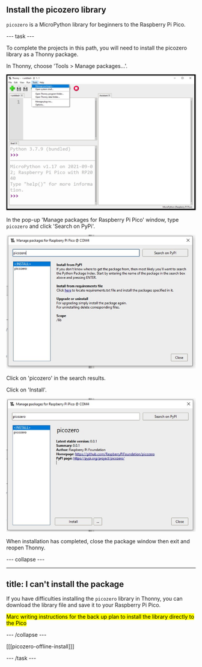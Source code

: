 ## Install the picozero library

`picozero` is a MicroPython library for beginners to the Raspberry Pi Pico. 

--- task ---

To complete the projects in this path, you will need to install the picozero library as a Thonny package.

In Thonny, choose 'Tools > Manage packages...'.

![The Thonny Tools menu with Manage packages highlighted.](images/thonny-manage-packages.jpg)

In the pop-up 'Manage packages for Raspberry Pi Pico' window, type `picozero` and click 'Search on PyPi'.

![Thonny plugins search results showing picozero.](images/thonny-packages-picozero.jpg)

Click on 'picozero' in the search results. 

Click on 'Install'.

![The picozero information with 'Install' button highlighted.](images/thonny-install-package.jpg)

When installation has completed, close the package window then exit and reopen Thonny.

--- collapse ---

---
title: I can't install the package
---

If you have difficulties installing the `picozero` library in Thonny, you can download the library file and save it to your Raspberry Pi Pico. 

<mark>Marc writing instructions for the back up plan to install the library directly to the Pico</mark>


--- /collapse ---

[[[picozero-offline-install]]]

--- /task ---


